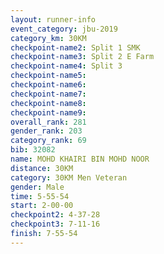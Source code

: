 ```yaml
---
layout: runner-info 
event_category: jbu-2019 
category_km: 30KM 
checkpoint-name2: Split 1 SMK 
checkpoint-name3: Split 2 E Farm 
checkpoint-name4: Split 3 
checkpoint-name5: 
checkpoint-name6: 
checkpoint-name7: 
checkpoint-name8: 
checkpoint-name9: 
overall_rank: 281
gender_rank: 203
category_rank: 69
bib: 32082
name: MOHD KHAIRI BIN MOHD NOOR
distance: 30KM
category: 30KM Men Veteran
gender: Male
time: 5-55-54
start: 2-00-00
checkpoint2: 4-37-28
checkpoint3: 7-11-16
finish: 7-55-54
---
```

